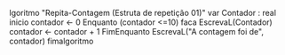 lgoritmo "Repita-Contagem (Estruta de repetição 01)"
var
Contador : real
inicio
contador <- 0
Enquanto   (contador <=10) faca
EscrevaL(Contador)
contador <- contador + 1
FimEnquanto
EscrevaL("A contagem foi de", contador)
fimalgoritmo
